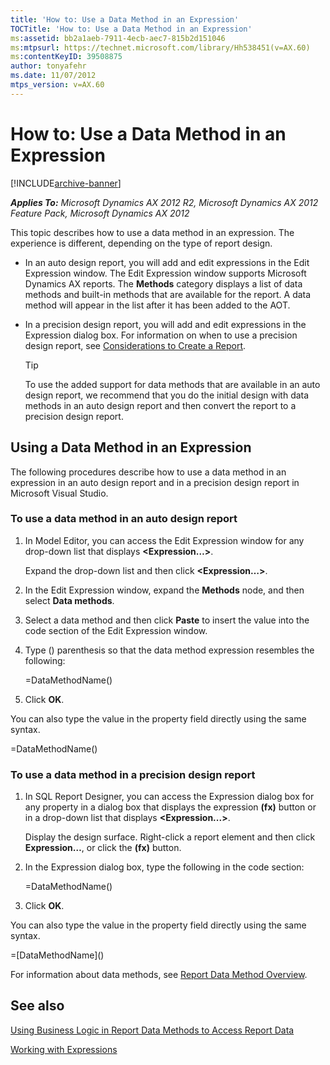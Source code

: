 ```yaml
---
title: 'How to: Use a Data Method in an Expression'
TOCTitle: 'How to: Use a Data Method in an Expression'
ms:assetid: bb2a1aeb-7911-4ecb-aec7-815b2d151046
ms:mtpsurl: https://technet.microsoft.com/library/Hh538451(v=AX.60)
ms:contentKeyID: 39508875
author: tonyafehr
ms.date: 11/07/2012
mtps_version: v=AX.60
---
```


# How to: Use a Data Method in an Expression 


[!INCLUDE[archive-banner](includes/archive-banner.md)]


_**Applies To:** Microsoft Dynamics AX 2012 R2, Microsoft Dynamics AX 2012 Feature Pack, Microsoft Dynamics AX 2012_

This topic describes how to use a data method in an expression. The experience is different, depending on the type of report design.

  - In an auto design report, you will add and edit expressions in the Edit Expression window. The Edit Expression window supports Microsoft Dynamics AX reports. The **Methods** category displays a list of data methods and built-in methods that are available for the report. A data method will appear in the list after it has been added to the AOT.

  - In a precision design report, you will add and edit expressions in the Expression dialog box. For information on when to use a precision design report, see [Considerations to Create a Report](considerations-for-creating-a-report.md).
    

    > [!TIP]
    > <P>To use the added support for data methods that are available in an auto design report, we recommend that you do the initial design with data methods in an auto design report and then convert the report to a precision design report.</P>



## Using a Data Method in an Expression

The following procedures describe how to use a data method in an expression in an auto design report and in a precision design report in Microsoft Visual Studio.

### To use a data method in an auto design report

1.  In Model Editor, you can access the Edit Expression window for any drop-down list that displays **\<Expression…\>**.
    
    Expand the drop-down list and then click **\<Expression…\>**.

2.  In the Edit Expression window, expand the **Methods** node, and then select **Data methods**.

3.  Select a data method and then click **Paste** to insert the value into the code section of the Edit Expression window.

4.  Type () parenthesis so that the data method expression resembles the following:
    
    \=DataMethodName()

5.  Click **OK**.

You can also type the value in the property field directly using the same syntax.

\=DataMethodName()

### To use a data method in a precision design report

1.  In SQL Report Designer, you can access the Expression dialog box for any property in a dialog box that displays the expression **(fx)** button or in a drop-down list that displays **\<Expression...\>**.
    
    Display the design surface. Right-click a report element and then click **Expression…**, or click the **(fx)** button.

2.  In the Expression dialog box, type the following in the code section:
    
    \=DataMethodName()

3.  Click **OK**.

You can also type the value in the property field directly using the same syntax.

\=\[DataMethodName\]()

For information about data methods, see [Report Data Method Overview](report-data-method-overview.md).

## See also

[Using Business Logic in Report Data Methods to Access Report Data](using-business-logic-in-report-data-methods-to-access-report-data.md)

[Working with Expressions](working-with-expressions.md)

